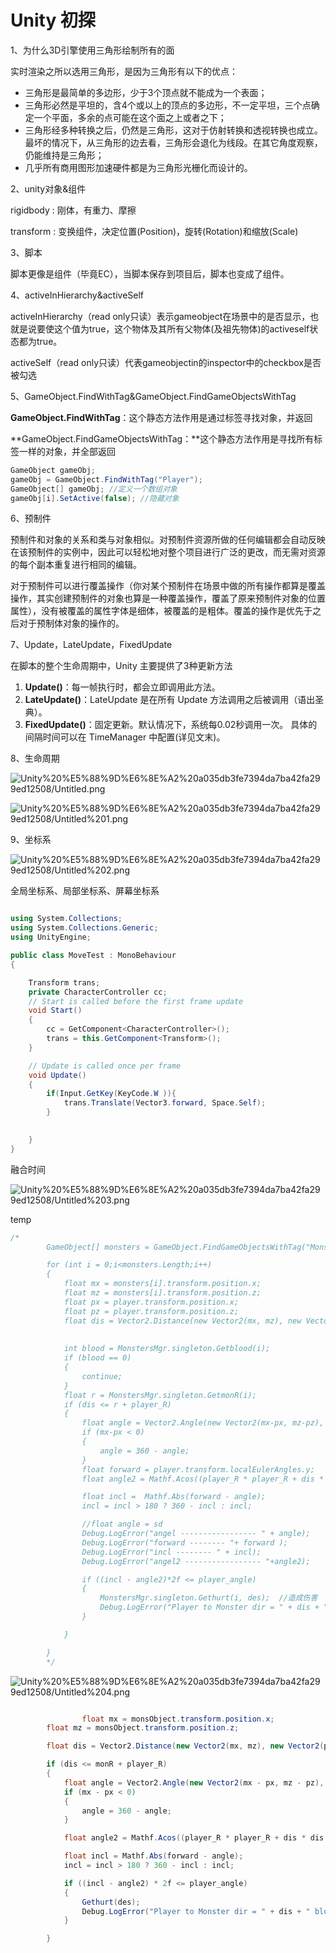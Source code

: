 # Unity 初探

1、为什么3D引擎使用三角形绘制所有的面

实时渲染之所以选用三角形，是因为三角形有以下的优点：

- 三角形是最简单的多边形，少于3个顶点就不能成为一个表面；
- 三角形必然是平坦的，含4个或以上的顶点的多边形，不一定平坦，三个点确定一个平面，多余的点可能在这个面之上或者之下；
- 三角形经多种转换之后，仍然是三角形，这对于仿射转换和透视转换也成立。最坏的情况下，从三角形的边去看，三角形会退化为线段。在其它角度观察，仍能维持是三角形；
- 几乎所有商用图形加速硬件都是为三角形光栅化而设计的。

2、unity对象&组件

rigidbody : 刚体，有重力、摩擦

transform : 变换组件，决定位置(Position)，旋转(Rotation)和缩放(Scale)

3、脚本

脚本更像是组件（毕竟EC），当脚本保存到项目后，脚本也变成了组件。

4、activeInHierarchy&activeSelf

activeInHierarchy（read only只读）表示gameobject在场景中的是否显示，也就是说要使这个值为true，这个物体及其所有父物体(及祖先物体)的activeself状态都为true。

activeSelf（read only只读）代表gameobjectin的inspector中的checkbox是否被勾选

5、GameObject.FindWithTag&GameObject.FindGameObjectsWithTag

**GameObject.FindWithTag**：这个静态方法作用是通过标签寻找对象，并返回

**GameObject.FindGameObjectsWithTag：**这个静态方法作用是寻找所有标签一样的对象，并全部返回

```csharp
GameObject gameObj;
gameObj = GameObject.FindWithTag("Player");
GameObject[] gameObj; //定义一个数组对象
gameObj[i].SetActive(false); //隐藏对象
```

6、预制件

预制件和对象的关系和类与对象相似。对预制件资源所做的任何编辑都会自动反映在该预制件的实例中，因此可以轻松地对整个项目进行广泛的更改，而无需对资源的每个副本重复进行相同的编辑。

对于预制件可以进行覆盖操作（你对某个预制件在场景中做的所有操作都算是覆盖操作，其实创建预制件的对象也算是一种覆盖操作，覆盖了原来预制件对象的位置属性），没有被覆盖的属性字体是细体，被覆盖的是粗体。覆盖的操作是优先于之后对于预制体对象的操作的。

7、Update，LateUpdate，FixedUpdate

在脚本的整个生命周期中，Unity 主要提供了3种更新方法

1. **Update()**：每一帧执行时，都会立即调用此方法。
2. **LateUpdate()**：LateUpdate 是在所有 Update 方法调用之后被调用（语出圣典）。
3. **FixedUpdate()**：固定更新。默认情况下，系统每0.02秒调用一次。 具体的间隔时间可以在 TimeManager 中配置(详见文末)。

8、生命周期

![Unity%20%E5%88%9D%E6%8E%A2%20a035db3fe7394da7ba42fa299ed12508/Untitled.png](Unity%20%E5%88%9D%E6%8E%A2%20a035db3fe7394da7ba42fa299ed12508/Untitled.png)

![Unity%20%E5%88%9D%E6%8E%A2%20a035db3fe7394da7ba42fa299ed12508/Untitled%201.png](Unity%20%E5%88%9D%E6%8E%A2%20a035db3fe7394da7ba42fa299ed12508/Untitled%201.png)

9、坐标系

![Unity%20%E5%88%9D%E6%8E%A2%20a035db3fe7394da7ba42fa299ed12508/Untitled%202.png](Unity%20%E5%88%9D%E6%8E%A2%20a035db3fe7394da7ba42fa299ed12508/Untitled%202.png)

全局坐标系、局部坐标系、屏幕坐标系

```csharp

using System.Collections;
using System.Collections.Generic;
using UnityEngine;

public class MoveTest : MonoBehaviour
{

    Transform trans;
    private CharacterController cc;
    // Start is called before the first frame update
    void Start()
    {
        cc = GetComponent<CharacterController>();
        trans = this.GetComponent<Transform>();
    }

    // Update is called once per frame
    void Update()
    {
        if(Input.GetKey(KeyCode.W )){
            trans.Translate(Vector3.forward, Space.Self);
        }
        

    }
}
```

融合时间

![Unity%20%E5%88%9D%E6%8E%A2%20a035db3fe7394da7ba42fa299ed12508/Untitled%203.png](Unity%20%E5%88%9D%E6%8E%A2%20a035db3fe7394da7ba42fa299ed12508/Untitled%203.png)

temp

```csharp
/*
        GameObject[] monsters = GameObject.FindGameObjectsWithTag("Monster");

        for (int i = 0;i<monsters.Length;i++)
        {
            float mx = monsters[i].transform.position.x;
            float mz = monsters[i].transform.position.z;
            float px = player.transform.position.x;
            float pz = player.transform.position.z;
            float dis = Vector2.Distance(new Vector2(mx, mz), new Vector2(px, pz) );
            
            
            int blood = MonstersMgr.singleton.Getblood(i);
            if (blood == 0)
            {
                continue;
            }
            float r = MonstersMgr.singleton.GetmonR(i);
            if (dis <= r + player_R)
            {
                float angle = Vector2.Angle(new Vector2(mx-px, mz-pz), new Vector2(0, 1f) );  // player到monster 在平面坐标和基准向量的角度
                if (mx-px < 0)
                {
                    angle = 360 - angle;
                }
                float forward = player.transform.localEulerAngles.y;    // player 在平面坐标中的朝向
                float angle2 = Mathf.Acos((player_R * player_R + dis * dis - r * r) / (2 * player_R * dis)) * Mathf.Rad2Deg;    //两个圆的交点和player连线向量在品面坐标中的角度

                float incl =  Mathf.Abs(forward - angle);
                incl = incl > 180 ? 360 - incl : incl;

                //float angle = sd
                Debug.LogError("angel ----------------- " + angle);
                Debug.LogError("forward -------- "+ forward );
                Debug.LogError("incl -------- " + incl);
                Debug.LogError("angel2 ----------------- "+angle2);

                if ((incl - angle2)*2f <= player_angle)
                {
                    MonstersMgr.singleton.Gethurt(i, des);  //造成伤害
                    Debug.LogError("Player to Monster dir = " + dis + " blood = " + blood);
                }

            }

        }
        */

```

![Unity%20%E5%88%9D%E6%8E%A2%20a035db3fe7394da7ba42fa299ed12508/Untitled%204.png](Unity%20%E5%88%9D%E6%8E%A2%20a035db3fe7394da7ba42fa299ed12508/Untitled%204.png)

```csharp

				float mx = monsObject.transform.position.x;
        float mz = monsObject.transform.position.z;

        float dis = Vector2.Distance(new Vector2(mx, mz), new Vector2(px, pz));

        if (dis <= monR + player_R)
        {
            float angle = Vector2.Angle(new Vector2(mx - px, mz - pz), new Vector2(0, 1f));  // player到monster 在平面坐标和基准向量的角度
            if (mx - px < 0)
            {
                angle = 360 - angle;
            }

            float angle2 = Mathf.Acos((player_R * player_R + dis * dis - monR * monR) / (2 * player_R * dis)) * Mathf.Rad2Deg;    //两个圆的交点和player连线向量在品面坐标中的角度

            float incl = Mathf.Abs(forward - angle);
            incl = incl > 180 ? 360 - incl : incl;

            if ((incl - angle2) * 2f <= player_angle)
            {
                Gethurt(des);
                Debug.LogError("Player to Monster dir = " + dis + " blood = " + blood);
            }

        }
```